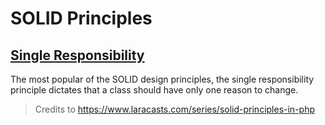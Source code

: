 # SOLID Principles

## [Single Responsibility](./1_single_responsibility)
The most popular of the SOLID design principles, the single responsibility principle dictates that a class should have only one reason to change.



> Credits to https://www.laracasts.com/series/solid-principles-in-php
